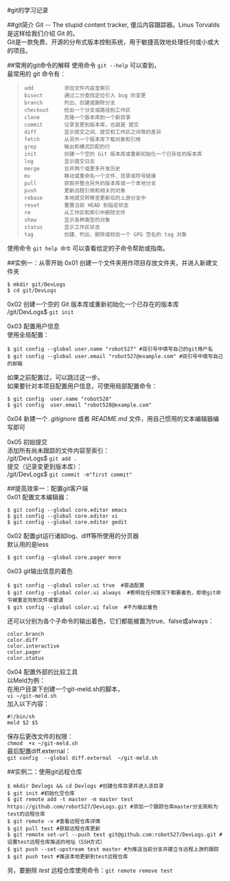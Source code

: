 #git的学习记录

##git简介
Git -- The stupid content tracker, 傻瓜内容跟踪器。Linus Torvalds 是这样给我们介绍 Git 的。  
Git是一款免费、开源的分布式版本控制系统，用于敏捷高效地处理任何或小或大的项目。

##常用的git命令的解释
使用命令 `git --help` 可以查到，  
最常用的 git 命令有：  
>     add          添加文件内容至索引
>     bisect       通过二分查找定位引入 bug 的变更
>     branch       列出、创建或删除分支
>     checkout     检出一个分支或路径到工作区
>     clone        克隆一个版本库到一个新目录
>     commit       记录变更到版本库，也就是 提交
>     diff         显示提交之间、提交和工作区之间等的差异
>     fetch        从另外一个版本库下载对象和引用
>     grep         输出和模式匹配的行
>     init         创建一个空的 Git 版本库或重新初始化一个已存在的版本库
>     log          显示提交日志
>     merge        合并两个或更多开发历史
>     mv           移动或重命名一个文件、目录或符号链接
>     pull         获取并整合另外的版本库或一个本地分支
>     push         更新远程引用和相关的对象
>     rebase       本地提交转移至更新后的上游分支中
>     reset        重置当前 HEAD 到指定状态
>     rm           从工作区和索引中删除文件
>     show         显示各种类型的对象
>     status       显示工作区状态
>     tag          创建、列出、删除或校验一个 GPG 签名的 tag 对象

使用命令 `git help 命令` 可以查看给定的子命令帮助或指南。

##实例一：从零开始
0x01 创建一个文件夹用作项目存放文件夹，并进入新建文件夹  
```
$ mkdir git/DevLogs
$ cd git/DevLogs
```

0x02 创建一个空的 Git 版本库或重新初始化一个已存在的版本库  
/git/DevLogs$ `git init`

0x03 配置用户信息  
使用全局配置：  
```
$ git config --global user.name "robot527" #双引号中填写自己的git用户名 
$ git config --global user.email "robot527@example.com" #双引号中填写自己的邮箱
```
如果之前配置过，可以跳过这一步。  
如果要针对本项目配置用户信息，可使用局部配置命令：  
```
$ git config  user.name "robot528"
$ git config  user.email "robot528@example.com" 
```

0x04 新建一个 *.gitignore* 或者 *README.md* 文件，用自己惯用的文本编辑器编写即可

0x05 初始提交  
添加所有尚未跟踪的文件内容至索引：  
/git/DevLogs$ `git add .`  
提交（记录变更到版本库）：  
/git/DevLogs$ `git commit -m"first commit"`

##提高效率一：配置git客户端  
0x01 配置文本编辑器：  
```
$ git config --global core.editor emacs
$ git config --global core.editor vi
$ git config --global core.editor gedit
```

0x02 配置git运行诸如log、diff等所使用的分页器  
默认用的是less  
```
$ git config --global core.pager more
```

0x03 git输出信息的着色  
```
$ git config --global color.ui true  #首选配置
$ git config --global color.ui always  #表明在任何情况下都要着色，即使git命令被重定向到文件或管道
$ git config --global color.ui false  #不为输出着色
```
还可以分别为各个子命令的输出着色，它们都能被置为true、false或always：  
```
color.branch
color.diff
color.interactive
color.pager
color.status
```

0x04 配置外部的比较工具  
以Meld为例：  
在用户目录下创建一个git-meld.sh的脚本，  
`vi ~/git-meld.sh `  
加入以下内容：  
```
#!/bin/sh
meld $2 $5
```
保存后更改文件的权限：  
`chmod  +x ~/git-meld.sh `  
最后配置diff.external：  
`git config  --global diff.external  ~/git-meld.sh `

##实例二：使用git远程仓库  
```
$ mkdir Devlogs && cd Devlogs #创建仓库目录并进入该目录
$ git init #初始化空仓库
$ git remote add -t master -m master test https://github.com/robot527/DevLogs.git #添加一个跟踪仓库master分支简称为test的远程仓库
$ git remote -v #查看远程仓库详情
$ git pull test #获取远程仓库更新
$ git remote set-url --push test git@github.com:robot527/DevLogs.git #设置test远程仓库推送的地址（SSH方式）
$ git push --set-upstream test master #为推送当前分支并建立与远程上游的跟踪
$ git push test #推送本地更新到test远程仓库
```
另，要删除 *test* 远程仓库使用命令：`git remote remove test`
